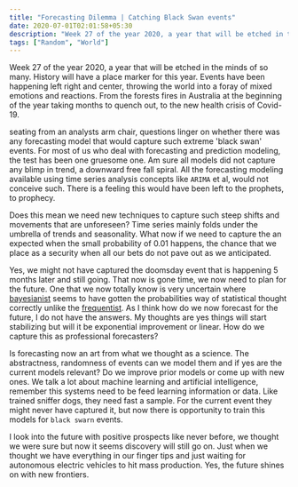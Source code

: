 ```yaml
---
title: "Forecasting Dilemma | Catching Black Swan events"
date: 2020-07-01T02:01:58+05:30
description: "Week 27 of the year 2020, a year that will be etched in the minds of so many. History will have a place marker for this year."
tags: ["Random", "World"]
---
```




Week 27 of the year 2020, a year that will be etched in the minds of so many. History will have a place marker for this year. Events have been happening left right and center, throwing the world into a foray of mixed emotions and reactions. From the forests fires in Australia at the beginning of the year taking months to quench out, to the new health crisis of Covid-19.


seating from an analysts arm chair, questions linger on whether there was any forecasting model that would capture such extreme 'black swan' events. For most of us who deal with forecasting and prediction modeling, the test has been one gruesome one.
Am sure all models did not capture any blimp in trend, a downward free fall spiral. All the forecasting modeling  available using time series analysis concepts like `ARIMA` et al, would not conceive such. There is a feeling this would have been left to the prophets, to prophecy.

Does this mean we need new techniques to capture such steep shifts and movements that are unforeseen? Time series mainly folds under the umbrella of trends and seasonality. What now if we need to capture the an expected when the small probability of 0.01 happens, the chance that we place as a security when all our bets do not pave out as we anticipated. 



Yes, we might not have captured the doomsday event that is happening 5 months later and still going. That now is gone time, we now need to plan for the future. One that we now totally know is very uncertain where [bayesianist](https://en.wikipedia.org/wiki/Bayesian_statistics) seems to have gotten the probabilities way of statistical thought correctly unlike the [frequentist](https://en.wikipedia.org/wiki/Frequentist_probability).
As I think how do we now forecast for the future, I do not have the answers. My thoughts are yes things will start stabilizing but will it be exponential improvement or linear. How do we capture this as professional forecasters?


Is forecasting now an art from what we thought as a science. The abstractness, randomness of events can we model them and if yes are the current models relevant? Do we improve prior models or come up with new ones.
We talk a lot about machine learning and artificial intelligence, remember this systems need to be feed learning information or data. Like trained sniffer dogs, they need fast a sample. For the current event they might never have captured it, but now there is opportunity to train this models for `black swarn` events.



I look into the future with positive prospects like never before, we thought we were sure but now it seems discovery will still go on. Just when we thought we have everything in our finger tips and just waiting for autonomous electric vehicles to hit mass production. 
Yes, the future shines on with new frontiers.




